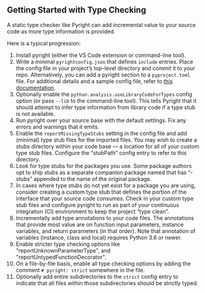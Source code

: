 ## Getting Started with Type Checking

A static type checker like Pyright can add incremental value to your source code as more type information is provided.

Here is a typical progression:
1. Install pyright (either the VS Code extension or command-line tool).
2. Write a minimal `pyrightconfig.json` that defines `include` entries. Place the config file in your project’s top-level directory and commit it to your repo. Alternatively, you can add a pyright section to a `pyproject.toml` file. For additional details and a sample config file, refer to [this documentation](https://github.com/microsoft/pyright/blob/main/docs/configuration.md).
3. Optionally enable the `python.analysis.useLibraryCodeForTypes` config option (or pass `--lib` to the command-line tool). This tells Pyright that it should attempt to infer type information from library code if a type stub is not available.
4. Run pyright over your source base with the default settings. Fix any errors and warnings that it emits.
5. Enable the `reportMissingTypeStubs` setting in the config file and add (minimal) type stub files for the imported files. You may wish to create a stubs directory within your code base — a location for all of your custom type stub files. Configure the “stubPath” config entry to refer to this directory.
6. Look for type stubs for the packages you use. Some package authors opt to ship stubs as a separate companion package named that has “-stubs” appended to the name of the original package.
7. In cases where type stubs do not yet exist for a package you are using, consider creating a custom type stub that defines the portion of the interface that your source code consumes. Check in your custom type stub files and configure pyright to run as part of your continuous integration (CI) environment to keep the project “type clean”.
8. Incrementally add type annotations to your code files. The annotations that provide most value are on function input parameters, instance variables, and return parameters (in that order). Note that annotation of variables (instance, class and local) requires Python 3.6 or newer.
9. Enable stricter type checking options like "reportUnknownParameterType", and "reportUntypedFunctionDecorator".
10. On a file-by-file basis, enable all type checking options by adding the comment `# pyright: strict` somewhere in the file.
11. Optionally add entire subdirectories to the `strict` config entry to indicate that all files within those subdirectories should be strictly typed.


